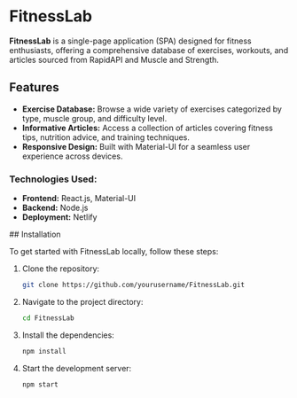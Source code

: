 <h1>FitnessLab</h1>

<p><b>FitnessLab</b> is a single-page application (SPA) designed for fitness enthusiasts, offering a comprehensive database of exercises, workouts, and articles sourced from RapidAPI and Muscle and Strength.</p>

## Features

- **Exercise Database:** Browse a wide variety of exercises categorized by type, muscle group, and difficulty level.
- **Informative Articles:** Access a collection of articles covering fitness tips, nutrition advice, and training techniques.
- **Responsive Design:** Built with Material-UI for a seamless user experience across devices.

<h3>
  Technologies Used:
</h3>

<ul>
  <li><b>Frontend:</b> React.js, Material-UI</li>
  <li><b>Backend:</b> Node.js</li>
   <li><b>Deployment:</b> Netlify</li>
</ul>
## Installation

To get started with FitnessLab locally, follow these steps:

1. Clone the repository:
   ```bash
   git clone https://github.com/yourusername/FitnessLab.git
2. Navigate to the project directory:
   ```bash
   cd FitnessLab
3. Install the dependencies:
   ```bash
   npm install
4. Start the development server:
   ```bash
   npm start
